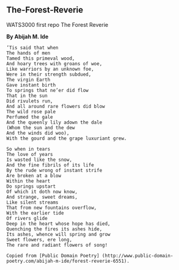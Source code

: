 ## The-Forest-Reverie
WATS3000 first repo
The Forest Reverie

  **By Abijah M. Ide**



    ’Tis said that when
    The hands of men
    Tamed this primeval wood,
    And hoary trees with groans of woe,
    Like warriors by an unknown foe,
    Were in their strength subdued,
    The virgin Earth
    Gave instant birth
    To springs that ne’er did flow
    That in the sun
    Did rivulets run,
    And all around rare flowers did blow
    The wild rose pale
    Perfumed the gale
    And the queenly lily adown the dale
    (Whom the sun and the dew
    And the winds did woo),
    With the gourd and the grape luxuriant grew.

    So when in tears
    The love of years
    Is wasted like the snow,
    And the fine fibrils of its life
    By the rude wrong of instant strife
    Are broken at a blow
    Within the heart
    Do springs upstart
    Of which it doth now know,
    And strange, sweet dreams,
    Like silent streams
    That from new fountains overflow,
    With the earlier tide
    Of rivers glide
    Deep in the heart whose hope has died,
    Quenching the fires its ashes hide,
    Its ashes, whence will spring and grow
    Sweet flowers, ere long,
    The rare and radiant flowers of song!
    
    Copied from [Public Domain Poetry] (http://www.public-domain-poetry.com/abijah-m-ide/forest-reverie-6551).
